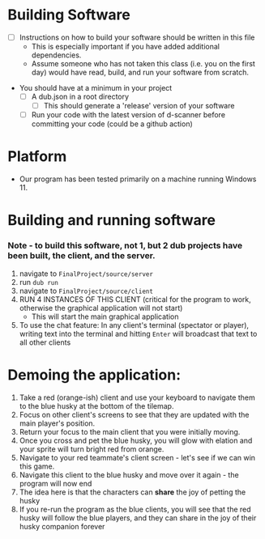 # Building Software

- [ ] Instructions on how to build your software should be written in this file
	- This is especially important if you have added additional dependencies.
	- Assume someone who has not taken this class (i.e. you on the first day) would have read, build, and run your software from scratch.
- You should have at a minimum in your project
	- [ ] A dub.json in a root directory
    	- [ ] This should generate a 'release' version of your software
  - [ ] Run your code with the latest version of d-scanner before committing your code (could be a github action)

# Platform
- Our program has been tested primarily on a machine running Windows 11.
 
# Building and running software
### Note - to build this software, not 1, but 2 dub projects have been built, the client, and the server.
1. navigate to <code>FinalProject/source/server</code>
2. run <code>dub run</code>
3. navigate to <code>FinalProject/source/client</code>
4. RUN 4 INSTANCES OF THIS CLIENT (critical for the program to work, otherwise the graphical application will not start)
	- This will start the main graphical application
5. To use the chat feature: In any client's terminal (spectator or player), writing text into the terminal and hitting <code>Enter</code> will broadcast that text to all other clients

# Demoing the application:
1. Take a red (orange-ish) client and use your keyboard to navigate them to the blue husky at the bottom of the tilemap.
2. Focus on other client's screens to see that they are updated with the main player's position.
3. Return your focus to the main client that you were initially moving.
4. Once you cross and pet the blue husky, you will glow with elation and your sprite will turn bright red from orange.
5. Navigate to your red teammate's client screen - let's see if we can win this game.
6. Navigate this client to the blue husky and move over it again - the program will now end
7. The idea here is that the characters can <b>share</b> the joy of petting the husky
8. If you re-run the program as the blue clients, you will see that the red husky will follow the blue players, and they can share in the joy of their husky companion forever

